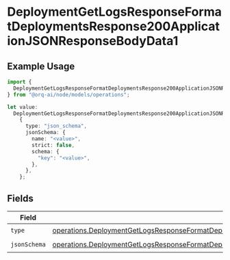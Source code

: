 # DeploymentGetLogsResponseFormatDeploymentsResponse200ApplicationJSONResponseBodyData1

## Example Usage

```typescript
import {
  DeploymentGetLogsResponseFormatDeploymentsResponse200ApplicationJSONResponseBodyData1,
} from "@orq-ai/node/models/operations";

let value:
  DeploymentGetLogsResponseFormatDeploymentsResponse200ApplicationJSONResponseBodyData1 =
    {
      type: "json_schema",
      jsonSchema: {
        name: "<value>",
        strict: false,
        schema: {
          "key": "<value>",
        },
      },
    };
```

## Fields

| Field                                                                                                                                                                                                                                  | Type                                                                                                                                                                                                                                   | Required                                                                                                                                                                                                                               | Description                                                                                                                                                                                                                            |
| -------------------------------------------------------------------------------------------------------------------------------------------------------------------------------------------------------------------------------------- | -------------------------------------------------------------------------------------------------------------------------------------------------------------------------------------------------------------------------------------- | -------------------------------------------------------------------------------------------------------------------------------------------------------------------------------------------------------------------------------------- | -------------------------------------------------------------------------------------------------------------------------------------------------------------------------------------------------------------------------------------- |
| `type`                                                                                                                                                                                                                                 | [operations.DeploymentGetLogsResponseFormatDeploymentsResponse200ApplicationJSONResponseBodyData3Type](../../models/operations/deploymentgetlogsresponseformatdeploymentsresponse200applicationjsonresponsebodydata3type.md)           | :heavy_check_mark:                                                                                                                                                                                                                     | N/A                                                                                                                                                                                                                                    |
| `jsonSchema`                                                                                                                                                                                                                           | [operations.DeploymentGetLogsResponseFormatDeploymentsResponse200ApplicationJSONResponseBodyDataJSONSchema](../../models/operations/deploymentgetlogsresponseformatdeploymentsresponse200applicationjsonresponsebodydatajsonschema.md) | :heavy_check_mark:                                                                                                                                                                                                                     | N/A                                                                                                                                                                                                                                    |